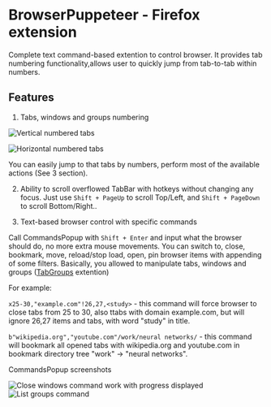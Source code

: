 # BrowserPuppeteer - Firefox extension
Complete text command-based extention to control browser. It provides tab numbering functionality,allows user to quickly jump from tab-to-tab within numbers. 

## Features
1. Tabs, windows and groups numbering

 ![Vertical numbered tabs](/../screenshots/vertical_tabs_numbered.png?raw=true "Numbering for vertical tabs")
 
 ![Horizontal numbered tabs](/../screenshots/horizontal_tabs_numbered.png?raw=true "Numbering for horizontal tabs")
 
 You can easily jump to that tabs by numbers, perform most of the available actions (See 3 section).

2. Ability to scroll overflowed TabBar with hotkeys without changing any focus. 
 Just use `Shift + PageUp` to scroll Top/Left, and `Shift + PageDown` to scroll Bottom/Right..

3. Text-based browser control with specific commands

 Call CommandsPopup with `Shift + Enter` and input what the browser should do, no more extra mouse movements.
 You can switch to, close, bookmark, move, reload/stop load, open, pin browser items with appending of some filters. Basically, you allowed to manipulate tabs, windows and groups ([TabGroups](https://addons.mozilla.org/uk/firefox/addon/tab-groups-panorama/) extention)
 
 For example: 
 
 `x25-30,"example.com"!26,27,<study>` - this command will force browser to close tabs from 25 to 30, also ttabs with domain example.com, but will ignore 26,27 items and tabs, with word "study" in title.
 
 `b"wikipedia.org","youtube.com"/work/neural networks/` - this command will bookmark all opened tabs with wikipedia.org and youtube.com in bookmark directory tree "work" -> "neural networks".

  CommandsPopup screenshots
  
  ![Close windows command work with progress displayed](/../screenshots/cmd_progress_demo.png?raw=true "CommandPopup with 'x10-e' - [Close tabs from 10 to the End] command output") 
  ![List groups command](/../screenshots/cmd_lg_output.png?raw=true "CommandPopup with 'lg' - [List Groups] command output")

